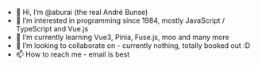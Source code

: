 - 👋 Hi, I’m @aburai (the real André Bunse)
- 👀 I’m interested in programming since 1984, mostly JavaScript / TypeScript and Vue.js
- 🌱 I’m currently learning Vue3, Pinia, Fuse.js, moo and many more
- 💞️ I’m looking to collaborate on - currently nothing, totally booked out :D
- 📫 How to reach me - email is best

<!---
aburai/aburai is a ✨ special ✨ repository because its `README.md` (this file) appears on your GitHub profile.
You can click the Preview link to take a look at your changes.
--->
